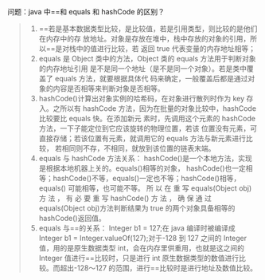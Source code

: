 

问题：java 中==和 equals 和 hashCode 的区别？

> 1. ==若是基本数据类型比较，是比较值，若是引用类型，则比较的是他们在内存中的存 放地址。对象是存放在堆中，栈中存放的对象的引用，所以==是对栈中的值进行比较，若 返回 true 代表变量的内存地址相等； 
> 2. equals 是 Object 类中的方法，Object 类的 equals 方法用于判断对象的内存地址引用 是不是同一个地址（是不是同一个对象）。若是类中覆盖了 equals 方法，就要根据具体代 码来确定，一般覆盖后都是通过对象的内容是否相等来判断对象是否相等。 
> 3. hashCode()计算出对象实例的哈希码，在对象进行散列时作为 key 存入。之所以有 hashCode 方法，因为在批量的对象比较中，hashCode 比较要比 equals 快。在添加新元 素时，先调用这个元素的 hashCode 方法，一下子能定位到它应该旋转的物理位置，若该 位置没有元素，可直接存储；若该位置有元素，就调用它的 equals 方法与新元素进行比较， 若相同则不存，不相同，就放到该位置的链表末端。 
> 4. equals 与 hashCode 方法关系： hashCode()是一个本地方法，实现是根据本地机器上关的。equals()相等的对象， hashCode()也一定相等；hashCode()不等，equals()一定也不等；hashCode()相等，equals() 可能相等，也可能不等。 所 以 在 重 写 equals(Object obj) 方 法 ， 有 必 要 重 写 hashCode() 方 法 ， 确 保 通 过
equals(Object obj)方法判断结果为 true 的两个对象具备相等的 hashCode()返回值。 
> 5. equals 与==的关系： Integer b1 = 127;在 java 编译时被编译成 Integer b1 = Integer.valueOf(127);对于-128 到 127 之间的 Integer 值，用的是原生数据类型 int，会在内存里供重用，也就是这之间的 Integer 值进行==比较时，只是进行 int 原生数据类型的数值进行比较。而超出-128〜127 的范围，进行==比较时是进行地址及数值比较。